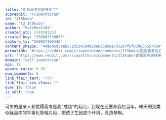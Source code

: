 ```yaml
---
title: "距我高考也好多年了"
subreddit: "r/iwanttorun"
id: "1l5kabn"
name: "t3_1l5kabn"
author: "SoftMost101"
created_utc: 1749301253
created_key: "250607130053"
capture_ts: "250927160446"
content_sha256: "44a6d6d3aab372c534584930e636858e73c207f6f03b63c657c00f3aef820977"
permalink: "https://reddit.com/r/iwanttorun/comments/1l5kabn/距我高考也好多年了/"
url: "https://www.reddit.com/r/iwanttorun/comments/1l5kabn/距我高考也好多年了/"
domain: "self.iwanttorun"
ups: 19
upvote_ratio: 0.95
num_comments: 8
link_flair_text: "???"
link_flair_css_class: ""
over_18: false
is_self: true
---
```


可笑的是亲人都觉得高考是我"成功"的起点，到现在还要和我忆当年。昨天刷到类似我高中的军事化管理片段，把孩子生到这个环境，真造孽啊。
